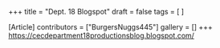 +++
title = "Dept. 18 Blogspot"
draft = false
tags = [ ]

[Article]
contributors = ["BurgersNuggs445"]
gallery = []
+++
https://cecdepartment18productionsblog.blogspot.com/